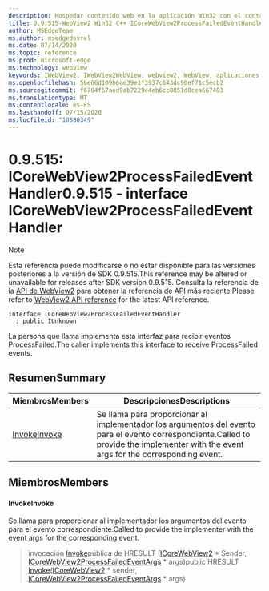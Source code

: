```yaml
---
description: Hospedar contenido web en la aplicación Win32 con el control Microsoft Edge WebView2
title: 0.9.515-WebView2 Win32 C++ ICoreWebView2ProcessFailedEventHandler
author: MSEdgeTeam
ms.author: msedgedevrel
ms.date: 07/14/2020
ms.topic: reference
ms.prod: microsoft-edge
ms.technology: webview
keywords: IWebView2, IWebView2WebView, webview2, WebView, aplicaciones Win32, Win32, Edge, ICoreWebView2, ICoreWebView2Controller, control de explorador, HTML Edge
ms.openlocfilehash: 56e66d109b6ae39e1f3937c643dc90ef71c5ecb2
ms.sourcegitcommit: f6764f57aed9ab7229e4eb6cc8851d0cea667403
ms.translationtype: MT
ms.contentlocale: es-ES
ms.lasthandoff: 07/15/2020
ms.locfileid: "10880349"
---
```

# <span data-ttu-id="d990a-104">0.9.515: ICoreWebView2ProcessFailedEventHandler</span><span class="sxs-lookup"><span data-stu-id="d990a-104">0.9.515 - interface ICoreWebView2ProcessFailedEventHandler</span></span> 

> [!NOTE]
> <span data-ttu-id="d990a-105">Esta referencia puede modificarse o no estar disponible para las versiones posteriores a la versión de SDK 0.9.515.</span><span class="sxs-lookup"><span data-stu-id="d990a-105">This reference may be altered or unavailable for releases after SDK version 0.9.515.</span></span> <span data-ttu-id="d990a-106">Consulta la referencia de la [API de WebView2](../../../webview2-api-reference.md) para obtener la referencia de API más reciente.</span><span class="sxs-lookup"><span data-stu-id="d990a-106">Please refer to [WebView2 API reference](../../../webview2-api-reference.md) for the latest API reference.</span></span>

```
interface ICoreWebView2ProcessFailedEventHandler
  : public IUnknown
```

<span data-ttu-id="d990a-107">La persona que llama implementa esta interfaz para recibir eventos ProcessFailed.</span><span class="sxs-lookup"><span data-stu-id="d990a-107">The caller implements this interface to receive ProcessFailed events.</span></span>

## <span data-ttu-id="d990a-108">Resumen</span><span class="sxs-lookup"><span data-stu-id="d990a-108">Summary</span></span>

 <span data-ttu-id="d990a-109">Miembros</span><span class="sxs-lookup"><span data-stu-id="d990a-109">Members</span></span>                        | <span data-ttu-id="d990a-110">Descripciones</span><span class="sxs-lookup"><span data-stu-id="d990a-110">Descriptions</span></span>
--------------------------------|---------------------------------------------
[<span data-ttu-id="d990a-111">Invoke</span><span class="sxs-lookup"><span data-stu-id="d990a-111">Invoke</span></span>](#invoke) | <span data-ttu-id="d990a-112">Se llama para proporcionar al implementador los argumentos del evento para el evento correspondiente.</span><span class="sxs-lookup"><span data-stu-id="d990a-112">Called to provide the implementer with the event args for the corresponding event.</span></span>

## <span data-ttu-id="d990a-113">Miembros</span><span class="sxs-lookup"><span data-stu-id="d990a-113">Members</span></span>

#### <span data-ttu-id="d990a-114">Invoke</span><span class="sxs-lookup"><span data-stu-id="d990a-114">Invoke</span></span> 

<span data-ttu-id="d990a-115">Se llama para proporcionar al implementador los argumentos del evento para el evento correspondiente.</span><span class="sxs-lookup"><span data-stu-id="d990a-115">Called to provide the implementer with the event args for the corresponding event.</span></span>

> <span data-ttu-id="d990a-116">invocación [Invoke](#invoke)pública de HRESULT ([ICoreWebView2](icorewebview2.md) \* Sender, [ICoreWebView2ProcessFailedEventArgs](icorewebview2processfailedeventargs.md) \* args)</span><span class="sxs-lookup"><span data-stu-id="d990a-116">public HRESULT [Invoke](#invoke)([ICoreWebView2](icorewebview2.md) \* sender, [ICoreWebView2ProcessFailedEventArgs](icorewebview2processfailedeventargs.md) \* args)</span></span>

